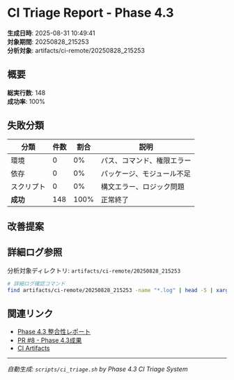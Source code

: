 # CI Triage Report - Phase 4.3

**生成日時**: 2025-08-31 10:49:41  
**対象期間**: 20250828_215253  
**分析対象**: artifacts/ci-remote/20250828_215253  

## 概要

**総実行数**: 148  
**成功率**: 100%

## 失敗分類

| 分類 | 件数 | 割合 | 説明 |
|------|------|------|------|
| 環境 | 0 | 0% | パス、コマンド、権限エラー |
| 依存 | 0 | 0% | パッケージ、モジュール不足 |
| スクリプト | 0 | 0% | 構文エラー、ロジック問題 |
| **成功** | 148 | 100% | 正常終了 |

## 改善提案


## 詳細ログ参照

分析対象ディレクトリ: `artifacts/ci-remote/20250828_215253`

```bash
# 詳細ログ確認コマンド
find artifacts/ci-remote/20250828_215253 -name "*.log" | head -5 | xargs tail -n 20
```

## 関連リンク

- [Phase 4.3 整合性レポート](../phase4.3_integrity_20250828_220919.md)
- [PR #8 - Phase 4.3成果](https://github.com/Driedsandwich/ucomm/pull/8)
- [CI Artifacts](artifacts/ci-remote/20250828_215253)

---
*自動生成: `scripts/ci_triage.sh` by Phase 4.3 CI Triage System*
